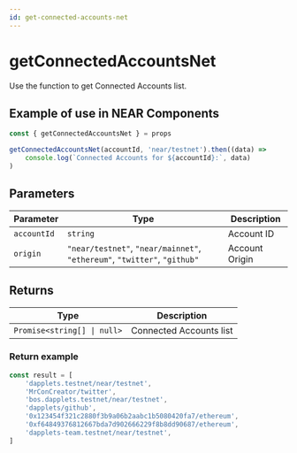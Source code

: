 ```yaml
---
id: get-connected-accounts-net
---
```


# getConnectedAccountsNet

Use the function to get Connected Accounts list.

## Example of use in NEAR Components

```jsx
const { getConnectedAccountsNet } = props

getConnectedAccountsNet(accountId, 'near/testnet').then((data) =>
	console.log(`Connected Accounts for ${accountId}:`, data)
)
```

## Parameters

| Parameter   | Type                                                                      | Description    |
| ----------- | ------------------------------------------------------------------------- | -------------- |
| `accountId` | `string`                                                                  | Account ID     |
| `origin`    | `"near/testnet"`, `"near/mainnet"`, `"ethereum"`, `"twitter"`, `"github"` | Account Origin |

## Returns

| Type                        | Description             |
| --------------------------- | ----------------------- |
| `Promise<string[] \| null>` | Connected Accounts list |

### Return example

```jsx
const result = [
	'dapplets.testnet/near/testnet',
	'MrConCreator/twitter',
	'bos.dapplets.testnet/near/testnet',
	'dapplets/github',
	'0x123454f321c2880f3b9a06b2aabc1b5080420fa7/ethereum',
	'0xf64849376812667bda7d902666229f8b8dd90687/ethereum',
	'dapplets-team.testnet/near/testnet',
]
```
